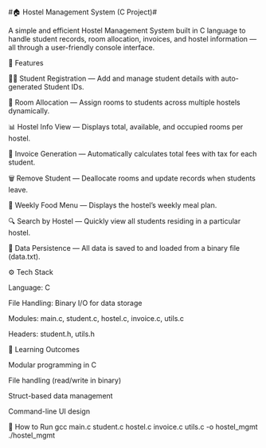 #🏠 Hostel Management System (C Project)#

A simple and efficient Hostel Management System built in C language to handle student records, room allocation, invoices, and hostel information — all through a user-friendly console interface.

🔹 Features

👩‍🎓 Student Registration — Add and manage student details with auto-generated Student IDs.

🏢 Room Allocation — Assign rooms to students across multiple hostels dynamically.

📊 Hostel Info View — Displays total, available, and occupied rooms per hostel.

🧾 Invoice Generation — Automatically calculates total fees with tax for each student.

🗑️ Remove Student — Deallocate rooms and update records when students leave.

🍛 Weekly Food Menu — Displays the hostel’s weekly meal plan.

🔍 Search by Hostel — Quickly view all students residing in a particular hostel.

💾 Data Persistence — All data is saved to and loaded from a binary file (data.txt).

⚙️ Tech Stack

Language: C

File Handling: Binary I/O for data storage

Modules: main.c, student.c, hostel.c, invoice.c, utils.c

Headers: student.h, utils.h

🧠 Learning Outcomes

Modular programming in C

File handling (read/write in binary)

Struct-based data management

Command-line UI design

🚀 How to Run
gcc main.c student.c hostel.c invoice.c utils.c -o hostel_mgmt
./hostel_mgmt
